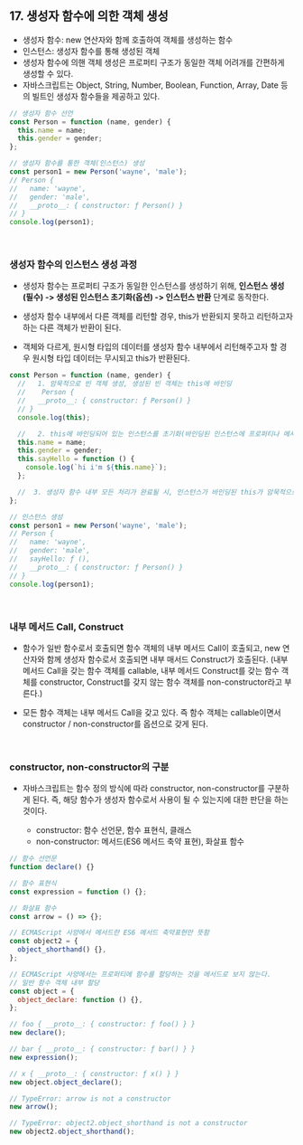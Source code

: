 ## 17. 생성자 함수에 의한 객체 생성

- 생성자 함수: new 연산자와 함께 호출하여 객체를 생성하는 함수
- 인스턴스: 생성자 함수를 통해 생성된 객체
- 생성자 함수에 의핸 객체 생성은 프로퍼티 구조가 동일한 객체 어려개를 간편하게 생성할 수 있다.
- 자바스크립트는 Object, String, Number, Boolean, Function, Array, Date 등의 빌트인 생성자 함수들을 제공하고 있다.

```javascript
// 생성자 함수 선언
const Person = function (name, gender) {
  this.name = name;
  this.gender = gender;
};

// 생성자 함수를 통한 객체(인스턴스) 생성
const person1 = new Person('wayne', 'male');
// Person {
//   name: 'wayne',
//   gender: 'male',
//   __proto__: { constructor: ƒ Person() }
// }
console.log(person1);
```

<br/>

### 생성자 함수의 인스턴스 생성 과정

- 생성자 함수는 프로퍼티 구조가 동일한 인스턴스를 생성하기 위해, **인스턴스 생성(필수) -> 생성된 인스턴스 초기화(옵션) -> 인스턴스 반환** 단계로 동작한다.

- 생성자 함수 내부에서 다른 객체를 리턴할 경우, this가 반환되지 못하고 리턴하고자 하는 다른 객체가 반환이 된다.

- 객체와 다르게, 원시형 타입의 데이터를 생성자 함수 내부에서 리턴해주고자 할 경우 원시형 타입 데이터는 무시되고 this가 반환된다.

```javascript
const Person = function (name, gender) {
  //   1. 암묵적으로 빈 객체 생성, 생성된 빈 객체는 this에 바인딩
  //    Person {
  //   __proto__: { constructor: ƒ Person() }
  // }
  console.log(this);

  //   2. this에 바인딩되어 있는 인스턴스를 초기화(바인딩된 인스턴스에 프로퍼티나 메서드를 추가, 생성자 함수가 인수로 전달받은 초기값을 인스턴스 프로퍼티에 할당하여 초기화 or 고정값 할당)
  this.name = name;
  this.gender = gender;
  this.sayHello = function () {
    console.log(`hi i'm ${this.name}`);
  };

  //  3. 생성자 함수 내부 모든 처리가 완료될 시, 인스턴스가 바인딩된 this가 암묵적으로 리턴
};

// 인스턴스 생성
const person1 = new Person('wayne', 'male');
// Person {
//   name: 'wayne',
//   gender: 'male',
//   sayHello: ƒ (),
//   __proto__: { constructor: ƒ Person() }
// }
console.log(person1);
```

<br/>

### 내부 메서드 Call, Construct

- 함수가 일반 함수로서 호출되면 함수 객체의 내부 메서드 Call이 호출되고, new 연산자와 함께 생성자 함수로서 호출되면 내부 매서드 Construct가 호출된다. (내부 메서드 Call을 갖는 함수 객체를 callable, 내부 메서드 Construct를 갖는 함수 객체를 constructor, Construct를 갖지 않는 함수 객체를 non-constructor라고 부른다.)

- 모든 함수 객체는 내부 메서드 Call을 갖고 있다. 즉 함수 객체는 callable이면서 constructor / non-constructor를 옵션으로 갖게 된다.

<br/>

### constructor, non-constructor의 구분

- 자바스크립트는 함수 정의 방식에 따라 constructor, non-constructor를 구분하게 된다. 즉, 해당 함수가 생성자 함수로서 사용이 될 수 있는지에 대한 판단을 하는것이다.

  - constructor: 함수 선언문, 함수 표현식, 클래스
  - non-constructor: 메서드(ES6 메서드 축약 표현), 화살표 함수

```javascript
// 함수 선언문
function declare() {}

// 함수 표현식
const expression = function () {};

// 화살표 함수
const arrow = () => {};

// ECMAScript 사양에서 메서드란 ES6 메서드 축약표현만 뜻함
const object2 = {
  object_shorthand() {},
};

// ECMAScript 사양에서는 프로퍼티에 함수를 할당하는 것을 메서드로 보지 않는다.
// 일반 함수 객체 내부 할당
const object = {
  object_declare: function () {},
};

// foo { __proto__: { constructor: ƒ foo() } }
new declare();

// bar { __proto__: { constructor: ƒ bar() } }
new expression();

// x { __proto__: { constructor: ƒ x() } }
new object.object_declare();

// TypeError: arrow is not a constructor
new arrow();

// TypeError: object2.object_shorthand is not a constructor
new object2.object_shorthand();
```
